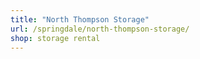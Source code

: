 ```yaml
---
title: "North Thompson Storage"
url: /springdale/north-thompson-storage/
shop: storage rental
---
```

